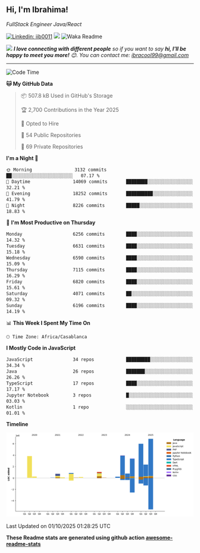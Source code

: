 <h2>Hi, I'm Ibrahima! </h2>
<p><em>FullStack Engineer Java/React
</em></p>


[![Linkedin: iib0011](https://img.shields.io/badge/-iib0011-blue?style=flat-square&logo=Linkedin&logoColor=white&link=https://www.linkedin.com/in/iib0011/)](https://www.linkedin.com/in/iib0011/)
![](https://visitor-badge.glitch.me/badge?page_id=iib0011)
![Waka Readme](https://github.com/iib0011/iib0011/workflows/Waka%20Readme/badge.svg)


<img src="https://media.giphy.com/media/LnQjpWaON8nhr21vNW/giphy.gif" width="60"> <em><b>I love connecting with different people</b> so if you want to say <b>hi, I'll be happy to meet you more!</b> 😊. You can contact me: ibracool99@gmail.com</em>

---
<!--START_SECTION:waka-->
![Code Time](http://img.shields.io/badge/Code%20Time-5%2C506%20hrs%2042%20mins-blue)

**🐱 My GitHub Data** 

> 📦 507.8 kB Used in GitHub's Storage 
 > 
> 🏆 2,700 Contributions in the Year 2025
 > 
> 💼 Opted to Hire
 > 
> 📜 54 Public Repositories 
 > 
> 🔑 69 Private Repositories 
 > 
**I'm a Night 🦉** 

```text
🌞 Morning                3132 commits        ██░░░░░░░░░░░░░░░░░░░░░░░   07.17 % 
🌆 Daytime                14069 commits       ████████░░░░░░░░░░░░░░░░░   32.21 % 
🌃 Evening                18252 commits       ██████████░░░░░░░░░░░░░░░   41.79 % 
🌙 Night                  8226 commits        █████░░░░░░░░░░░░░░░░░░░░   18.83 % 
```
📅 **I'm Most Productive on Thursday** 

```text
Monday                   6256 commits        ████░░░░░░░░░░░░░░░░░░░░░   14.32 % 
Tuesday                  6631 commits        ████░░░░░░░░░░░░░░░░░░░░░   15.18 % 
Wednesday                6590 commits        ████░░░░░░░░░░░░░░░░░░░░░   15.09 % 
Thursday                 7115 commits        ████░░░░░░░░░░░░░░░░░░░░░   16.29 % 
Friday                   6820 commits        ████░░░░░░░░░░░░░░░░░░░░░   15.61 % 
Saturday                 4071 commits        ██░░░░░░░░░░░░░░░░░░░░░░░   09.32 % 
Sunday                   6196 commits        ████░░░░░░░░░░░░░░░░░░░░░   14.19 % 
```


📊 **This Week I Spent My Time On** 

```text
🕑︎ Time Zone: Africa/Casablanca
```

**I Mostly Code in JavaScript** 

```text
JavaScript               34 repos            █████████░░░░░░░░░░░░░░░░   34.34 % 
Java                     26 repos            ███████░░░░░░░░░░░░░░░░░░   26.26 % 
TypeScript               17 repos            ████░░░░░░░░░░░░░░░░░░░░░   17.17 % 
Jupyter Notebook         3 repos             █░░░░░░░░░░░░░░░░░░░░░░░░   03.03 % 
Kotlin                   1 repo              ░░░░░░░░░░░░░░░░░░░░░░░░░   01.01 % 
```



**Timeline**

![Lines of Code chart](https://raw.githubusercontent.com/iib0011/iib0011/master/assets/bar_graph.png)


 Last Updated on 01/10/2025 01:28:25 UTC
<!--END_SECTION:waka-->

**These Readme stats are generated using github action [awesome-readme-stats](https://github.com/iib0011/waka-readme-stats)**

